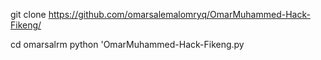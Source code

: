 git clone https://github.com/omarsalemalomryq/OmarMuhammed-Hack-Fikeng/

cd omarsalrm
python 'OmarMuhammed-Hack-Fikeng.py
